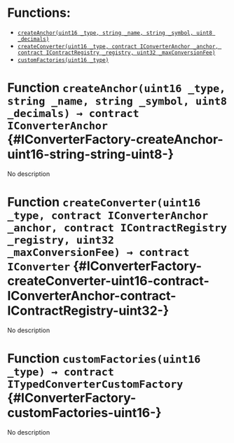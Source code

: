 

# Functions:
- [`createAnchor(uint16 _type, string _name, string _symbol, uint8 _decimals)`](#IConverterFactory-createAnchor-uint16-string-string-uint8-)
- [`createConverter(uint16 _type, contract IConverterAnchor _anchor, contract IContractRegistry _registry, uint32 _maxConversionFee)`](#IConverterFactory-createConverter-uint16-contract-IConverterAnchor-contract-IContractRegistry-uint32-)
- [`customFactories(uint16 _type)`](#IConverterFactory-customFactories-uint16-)


# Function `createAnchor(uint16 _type, string _name, string _symbol, uint8 _decimals) → contract IConverterAnchor` {#IConverterFactory-createAnchor-uint16-string-string-uint8-}
No description
# Function `createConverter(uint16 _type, contract IConverterAnchor _anchor, contract IContractRegistry _registry, uint32 _maxConversionFee) → contract IConverter` {#IConverterFactory-createConverter-uint16-contract-IConverterAnchor-contract-IContractRegistry-uint32-}
No description
# Function `customFactories(uint16 _type) → contract ITypedConverterCustomFactory` {#IConverterFactory-customFactories-uint16-}
No description

